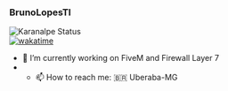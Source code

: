 ### BrunoLopesTI
![Karanalpe Status](https://github-readme-stats.vercel.app/api?username=brunoloopes&show_icons=true&theme=dracula)
<br>
[![wakatime](https://wakatime.com/badge/user/95efc206-09e1-4296-be1e-bab37822c162.svg)](https://wakatime.com/@brunolopesti)
- 🔭 I’m currently working on FiveM and Firewall Layer 7
- - 📫 How to reach me: 🇧🇷 Uberaba-MG 

<!--
**brunoloopes/brunoloopes** is a ✨ _special_ ✨ repository because its `README.md` (this file) appears on your GitHub profile.

Here are some ideas to get you started:


- 🌱 I’m currently learning ...
- 👯 I’m looking to collaborate on ...
- 🤔 I’m looking for help with ...
- 💬 Ask me about ...
- 📫 How to reach me: ...
- 😄 Pronouns: ...
- ⚡ Fun fact: ...
-->
